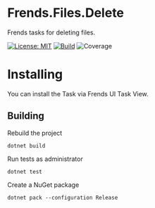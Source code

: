 # Frends.Files.Delete
Frends tasks for deleting files.

[![License: MIT](https://img.shields.io/badge/License-MIT-green.svg)](https://opensource.org/licenses/MIT) 
[![Build](https://github.com/FrendsPlatform/Frends.Files/actions/workflows/Delete_build_and_test_on_main.yml/badge.svg)](https://github.com/FrendsPlatform/Frends.Files/actions)
![Coverage](https://app-github-custom-badges.azurewebsites.net/Badge?key=FrendsPlatform/Frends.Files/Frends.Files.Delete|main)

# Installing

You can install the Task via Frends UI Task View.

## Building

Rebuild the project

`dotnet build`

Run tests as administrator

`dotnet test`

Create a NuGet package

`dotnet pack --configuration Release`